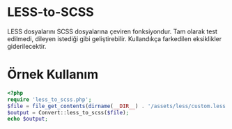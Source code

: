LESS-to-SCSS
============

LESS dosyalarını SCSS dosyalarına çeviren fonksiyondur.
Tam olarak test edilmedi, dileyen istediği gibi geliştirebilir.
Kullandıkça farkedilen eksiklikler giderilecektir.

Örnek Kullanım
============

```php
<?php
require 'less_to_scss.php';
$file = file_get_contents(dirname(__DIR__) . '/assets/less/custom.less');
$output = Convert::less_to_scss($file);
echo $output;
```
